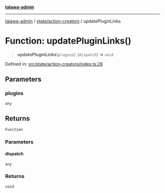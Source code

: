 [**talawa-admin**](../../../README.md)

***

[talawa-admin](../../../modules.md) / [state/action-creators](../README.md) / updatePluginLinks

# Function: updatePluginLinks()

> **updatePluginLinks**(`plugins`): (`dispatch`) => `void`

Defined in: [src/state/action-creators/index.ts:28](https://github.com/bint-Eve/talawa-admin/blob/16ddeb98e6868a55bca282e700a8f4212d222c01/src/state/action-creators/index.ts#L28)

## Parameters

### plugins

`any`

## Returns

`Function`

### Parameters

#### dispatch

`any`

### Returns

`void`
